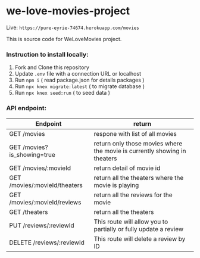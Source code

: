 # we-love-movies-project
Live: `https://pure-eyrie-74674.herokuapp.com/movies`

This is source code for WeLoveMovies project. 

### Instruction to install locally:
1. Fork and Clone this repository
2. Update `.env` file with a connection URL or localhost
3. Run `npm i` ( read package.json for details packages )
4. Run `npx knex migrate:latest` ( to migrate database )
5. Run `npx knex seed:run` ( to seed data )

### API endpoint:
| Endpoint | return |
| ----------- | ----------- |
| GET /movies | respone with list of all movies |
| GET /movies?is_showing=true | return only those movies where the movie is currently showing in theaters |
| GET /movies/:movieId | return detail of movie id |
| GET /movies/:movieId/theaters | return all the theaters where the movie is playing |
| GET /movies/:movieId/reviews | return all the reviews for the movie |
| GET /theaters | return all the theaters |
| PUT /reviews/:reviewId | This route will allow you to partially or fully update a review |
| DELETE /reviews/:reviewId | This route will delete a review by ID |

